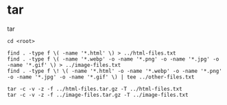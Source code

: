 # tar

tar

    cd <root>

    find . -type f \( -name '*.html' \) > ../html-files.txt
    find . -type f \( -name '*.webp' -o -name '*.png' -o -name '*.jpg' -o -name '*.gif' \) > ../image-files.txt
    find . -type f \! \( -name '*.html' -o -name '*.webp' -o -name '*.png' -o -name '*.jpg' -o -name '*.gif' \) | tee ../other-files.txt

    tar -c -v -z -f ../html-files.tar.gz -T ../html-files.txt
    tar -c -v -z -f ../image-files.tar.gz -T ../image-files.txt

